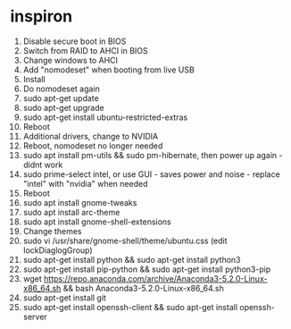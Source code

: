 # inspiron

1. Disable secure boot in BIOS
2. Switch from RAID to AHCI in BIOS 
3. Change windows to AHCI
4. Add "nomodeset" when booting from live USB
5. Install
6. Do nomodeset again
7. sudo apt-get update
8. sudo apt-get upgrade
9. sudo apt-get install ubuntu-restricted-extras
10. Reboot
11. Additional drivers, change to NVIDIA
12. Reboot, nomodeset no longer needed
13. sudo apt install pm-utils && sudo pm-hibernate, then power up again - didnt work
14. sudo prime-select intel, or use GUI - saves power and noise - replace "intel" with "nvidia" when needed
15. Reboot
16. sudo apt install gnome-tweaks
17. sudo apt install arc-theme
18. sudo apt install gnome-shell-extensions
19. Change themes
20. sudo vi /usr/share/gnome-shell/theme/ubuntu.css (edit lockDiaglogGroup)
21. sudo apt-get install python && sudo apt-get install python3
22. sudo apt-get install pip-python && sudo apt-get install python3-pip
23. wget https://repo.anaconda.com/archive/Anaconda3-5.2.0-Linux-x86_64.sh && bash Anaconda3-5.2.0-Linux-x86_64.sh
24. sudo apt-get install git
25. sudo apt-get install openssh-client && sudo apt-get install openssh-server
